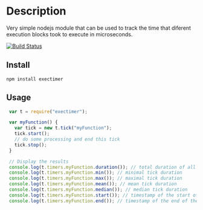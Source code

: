 # Description

Very simple nodejs module that can be used to track the time that diferent execution blocks took to execute in microseconds.

[![Build Status](https://travis-ci.org/alexandrusavin/exectimer.png?branch=master)](https://travis-ci.org/alexandrusavin/exectimer)

## Install

```
npm install exectimer
```

## Usage

```javascript
 var t = require("exectimer");

 var myFunction() {
   var tick = new t.tick("myFunction");
   tick.start();
   // do some processing and end this tick
   tick.stop();
 }

 // Display the results
 console.log(t.timers.myFunction.duration()); // total duration of all ticks
 console.log(t.timers.myFunction.min()); // minimal tick duration
 console.log(t.timers.myFunction.max()); // maximal tick duration
 console.log(t.timers.myFunction.mean()); // mean tick duration
 console.log(t.timers.myFunction.median()); // median tick duration
 console.log(t.timers.myFunction.start()); // timestamp of the start of the first tick
 console.log(t.timers.myFunction.end()); // timestamp of the end of the last tick
```
